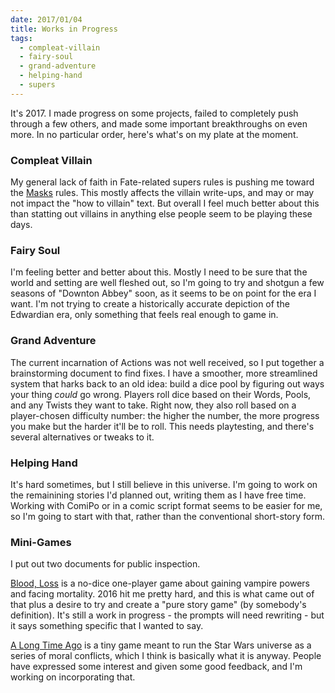 ```yaml
---
date: 2017/01/04
title: Works in Progress
tags:
  - compleat-villain
  - fairy-soul
  - grand-adventure
  - helping-hand
  - supers
---
```


It's 2017.
I made progress on some projects,
failed to completely push through a few others,
and made some important breakthroughs on even more.
In no particular order, here's what's on my plate at the moment.

<!-- more -->

### Compleat Villain

My general lack of faith in Fate-related supers rules
is pushing me toward the [Masks](http://www.magpiegames.com/masks/) rules.
This mostly affects the villain write-ups,
and may or may not impact the "how to villain" text.
But overall I feel much better about this than statting out villains
in anything else people seem to be playing these days.

### Fairy Soul

I'm feeling better and better about this.
Mostly I need to be sure that the world and setting are well fleshed out,
so I'm going to try and shotgun a few seasons of "Downton Abbey" soon,
as it seems to be on point for the era I want.
I'm not trying to create a historically accurate depiction of the Edwardian
era, only something that feels real enough to game in.

### Grand Adventure

The current incarnation of Actions was not well received,
so I put together a brainstorming document to find fixes.
I have a smoother, more streamlined system that harks back to an old idea:
build a dice pool by figuring out ways your thing _could_ go wrong.
Players roll dice based on their Words, Pools, and any Twists they want to take.
Right now, they also roll based on a player-chosen difficulty number:
the higher the number, the more progress you make but the harder it'll be to roll.
This needs playtesting, and there's several alternatives or tweaks to it.

### Helping Hand

It's hard sometimes, but I still believe in this universe.
I'm going to work on the remainining stories I'd planned out,
writing them as I have free time.
Working with ComiPo or in a comic script format seems to be easier for me,
so I'm going to start with that, rather than the conventional short-story form.

### Mini-Games

I put out two documents for public inspection.

[Blood, Loss](https://docs.google.com/document/d/1s8c8-4IQ3ZM4tHqNHiQmdsYXoZApf0AKxat_IszGD6E/edit?usp=sharing)
is a no-dice one-player game about gaining vampire powers and facing mortality.
2016 hit me pretty hard, and this is what came out of that
plus a desire to try and create a "pure story game" (by somebody's definition).
It's still a work in progress - the prompts will need rewriting - but it says something specific that I wanted to say.

[A Long Time Ago](https://docs.google.com/document/d/1iLUfAGAoNJz3vYBGDIqRel08Im-Trla5z4Y7J3r-dZo/edit?usp=sharing)
is a tiny game meant to run the Star Wars universe as a series of moral conflicts,
which I think is basically what it is anyway.
People have expressed some interest and given some good feedback,
and I'm working on incorporating that.
